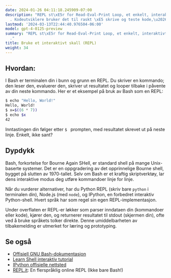 ```yaml
---
date: 2024-01-26 04:11:18.245909-07:00
description: "REPL st\xE5r for Read-Eval-Print Loop, et enkelt, interaktivt dataprogrammeringsmilj\xF8\
  . Kodeutviklere bruker det til raskt \xE5 skrive og teste kode,\u2026"
lastmod: '2024-03-13T22:44:40.976504-06:00'
model: gpt-4-0125-preview
summary: "REPL st\xE5r for Read-Eval-Print Loop, et enkelt, interaktivt dataprogrammeringsmilj\xF8\
  ."
title: Bruke et interaktivt skall (REPL)
weight: 34
---
```


## Hvordan:
I Bash er terminalen din i bunn og grunn en REPL. Du skriver en kommando; den leser den, evaluerer den, skriver ut resultatet og looper tilbake i påvente av din neste kommando. Her er et eksempel på bruk av Bash som en REPL:

```Bash
$ echo "Hello, World!"
Hello, World!
$ x=$((6 * 7))
$ echo $x
42
```

Inntastingen din følger etter `$ ` prompten, med resultatet skrevet ut på neste linje. Enkelt, ikke sant?

## Dypdykk
Bash, forkortelse for Bourne Again SHell, er standard shell på mange Unix-baserte systemer. Det er en oppgradering av det opprinnelige Bourne shell, bygget på slutten av 1970-tallet. Selv om Bash er et kraftig skriptverktøy, lar dens interaktive modus deg utføre kommandoer linje for linje.

Når du vurderer alternativer, har du Python REPL (skriv bare `python` i terminalen din), Node.js (med `node`), og IPython, en forbedret interaktiv Python-shell. Hvert språk har som regel sin egen REPL-implementasjon.

Under overflaten er REPL-er løkker som parser inndataen din (kommandoer eller kode), kjører den, og returnerer resultatet til stdout (skjermen din), ofte ved å bruke språkets tolker direkte. Denne umiddelbarheten av tilbakemelding er utmerket for læring og prototyping.

## Se også
- [Offisiell GNU Bash-dokumentasjon](https://gnu.org/software/bash/manual/bash.html)
- [Learn Shell interaktiv tutorial](https://www.learnshell.org/)
- [IPython offisielle nettsted](https://ipython.org/)
- [REPL.it](https://replit.com/): En flerspråklig online REPL (Ikke bare Bash!)
